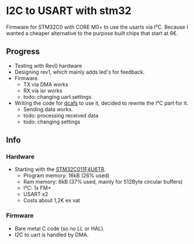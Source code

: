 # I2C to USART with stm32
Firmware for STM32C0 with CORE M0+ to use the usarts via I²C. 
Because I wanted a cheaper alternative to the purpose built chips that start at 6€.

## Progress
- Testing with Rev0 hardware
- Designing rev1, which mainly adds led's for feedback.
- Firmware.
  - TX via DMA works
  - RX via isr works
  - todo: changing uart settings
- Writing the code for [dcafs](https://github.com/michieltjampens/dcafs) to use it, decided to rewrite the I²C part for it.
  - Sending data works.
  - todo: processing received data
  - todo: changing settings
    
## Info
### Hardware
- Starting with the [STM32C011F4U6TR](https://www.st.com/en/microcontrollers-microprocessors/stm32c011f4.html).
   - Program memory: 16kB (26% used)
   - Ram memory: 6kB (37% used, mainly for 512Byte circular buffers)
   - I²C: 1x FM+
   - USART x2
   - Costs about 1,2€ ex vat
### Firmware
- Bare metal C code (so no LL or HAL).
- I2C to uart is handled by DMA.
